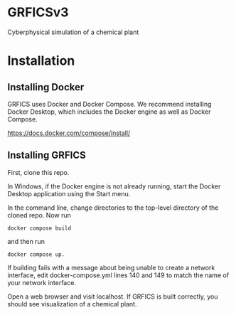 # GRFICSv3
Cyberphysical simulation of a chemical plant

# Installation

## Installing Docker

GRFICS uses Docker and Docker Compose. We recommend installing Docker Desktop, which includes the Docker engine as well as Docker Compose.

https://docs.docker.com/compose/install/

## Installing GRFICS
First, clone this repo.

In Windows, if the Docker engine is not already running, start the Docker Desktop application using the Start menu.

In the command line, change directories to the top-level directory of the cloned repo. Now run

```
docker compose build
```

and then run

```
docker compose up.
```

If building fails with a message about being unable to create a network interface, edit docker-compose.yml lines 140 and 149 to match the name of your network interface.

Open a web browser and visit localhost. If GRFICS is built correctly, you should see visualization of a chemical plant.
